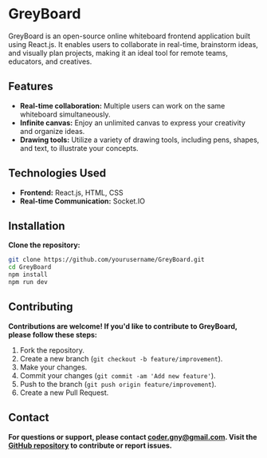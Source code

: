 # GreyBoard

GreyBoard is an open-source online whiteboard frontend application built using React.js. It enables users to collaborate in real-time, brainstorm ideas, and visually plan projects, making it an ideal tool for remote teams, educators, and creatives.

## Features

- **Real-time collaboration:** Multiple users can work on the same whiteboard simultaneously.
- **Infinite canvas:** Enjoy an unlimited canvas to express your creativity and organize ideas.
- **Drawing tools:** Utilize a variety of drawing tools, including pens, shapes, and text, to illustrate your concepts.

## Technologies Used

- **Frontend:** React.js, HTML, CSS
- **Real-time Communication:** Socket.IO

## Installation

 **Clone the repository:**

```bash
git clone https://github.com/yourusername/GreyBoard.git
cd GreyBoard
npm install
npm run dev
```
## Contributing

**Contributions are welcome! If you'd like to contribute to GreyBoard, please follow these steps:**

1. Fork the repository.
2. Create a new branch (`git checkout -b feature/improvement`).
3. Make your changes.
4. Commit your changes (`git commit -am 'Add new feature'`).
5. Push to the branch (`git push origin feature/improvement`).
6. Create a new Pull Request.

## Contact

**For questions or support, please contact coder.gny@gmail.com. Visit the [GitHub repository](https://github.com/yourusername/GreyBoard) to contribute or report issues.**




